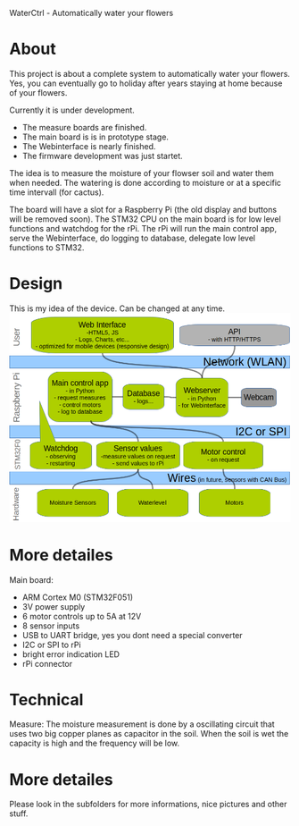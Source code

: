 WaterCtrl - Automatically water your flowers

# About
This project is about a complete system to automatically
water your flowers. Yes, you can eventually go to holiday after years staying at home
because of your flowers.

Currently it is under development.
- The measure boards are finished.
- The main board is is in prototype stage.
- The Webinterface is nearly finished.
- The firmware development was just startet.

The idea is to measure the moisture of your flowser soil and
water them when needed. The watering is done according to moisture
or at a specific time intervall (for cactus).

The board will have a slot for a Raspberry Pi (the old display
and buttons will be removed soon).
The STM32 CPU on the main board is for low level functions and
watchdog for the rPi.
The rPi will run the main control app, serve the Webinterface,
do logging to database, delegate low level functions to STM32.

# Design
This is my idea of the device. Can be changed at any time.
![Design](https://raw.githubusercontent.com/janhieber/WaterCtrl/master/doc/Design.png)

# More detailes
Main board:
- ARM Cortex M0 (STM32F051)
- 3V power supply
- 6 motor controls up to 5A at 12V
- 8 sensor inputs
- USB to UART bridge, yes you dont need a special converter
- I2C or SPI to rPi
- bright error indication LED
- rPi connector

# Technical
Measure:
The moisture measurement is done by a oscillating circuit that uses two
big copper planes as capacitor in the soil.
When the soil is wet the capacity is high and the frequency will be low.

# More detailes
Please look in the subfolders for more informations,
nice pictures and other stuff.
